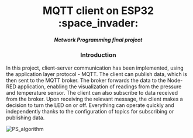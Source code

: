 <div align="center">
  <h1>MQTT client on ESP32 :space_invader:</h1>
  <h5>Network Programming final project</h5>
  <h3>Introduction</h3>
</div>
In this project, client-server communication has been implemented, using the application layer protocol - MQTT. The client can publish data, which is then sent to the MQTT broker. The broker forwards the data to the Node-RED application, enabling the visualization of readings from the pressure and temperature sensor. The client can also subscribe to data received from the broker. Upon receiving the relevant message, the client makes a decision to turn the LED on or off. Everything can operate quickly and independently thanks to the configuration of topics for subscribing or publishing data.

![PS_algorithm](https://github.com/grzeniux/MQTT_network_programming/assets/132613343/6e57261a-0d8a-41c0-b7a3-2cc143c265d3)

